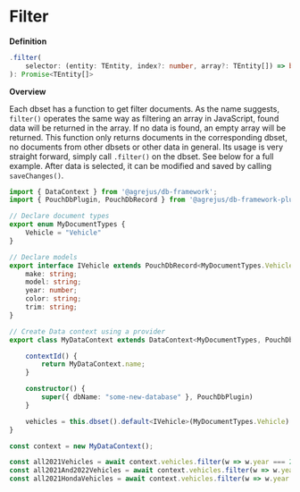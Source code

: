 # Filter

**Definition**
```typescript
.filter(
    selector: (entity: TEntity, index?: number, array?: TEntity[]) => boolean
): Promise<TEntity[]>
```

**Overview**

Each dbset has a function to get filter documents.  As the name suggests, `filter()` operates the same way as filtering an array in JavaScript, found data will be returned in the array.  If no data is found, an empty array will be returned.  This function only returns documents in the corresponding dbset, no documents from other dbsets or other data in general.  Its usage is very straight forward, simply call `.filter()` on the dbset.  See below for a full example.  After data is selected, it can be modified and saved by calling `saveChanges()`.

```typescript
import { DataContext } from '@agrejus/db-framework';
import { PouchDbPlugin, PouchDbRecord } from '@agrejus/db-framework-plugin-pouchdb';

// Declare document types
export enum MyDocumentTypes {
    Vehicle = "Vehicle"
}

// Declare models
export interface IVehicle extends PouchDbRecord<MyDocumentTypes.Vehicle> {
    make: string;
    model: string;
    year: number;
    color: string;
    trim: string;
}

// Create Data context using a provider
export class MyDataContext extends DataContext<MyDocumentTypes, PouchDbRecord<MyDocumentTypes>, "_id" | "_rev"> {

    contextId() {
        return MyDataContext.name;
    }

    constructor() {
        super({ dbName: "some-new-database" }, PouchDbPlugin)
    }

    vehicles = this.dbset().default<IVehicle>(MyDocumentTypes.Vehicle).create();
}

const context = new MyDataContext();

const all2021Vehicles = await context.vehicles.filter(w => w.year === 2021);
const all2021And2022Vehicles = await context.vehicles.filter(w => w.year === 2021 || w.year === 2022);
const all2021HondaVehicles = await context.vehicles.filter(w => w.year === 2021 && w.make === "Honda");
```